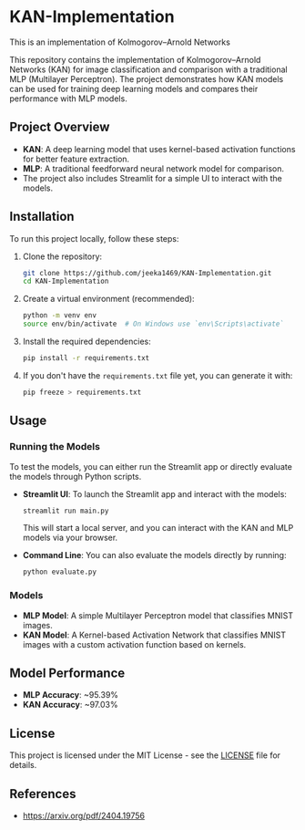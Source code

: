 # KAN-Implementation
This is an implementation of Kolmogorov–Arnold Networks

This repository contains the implementation of Kolmogorov–Arnold Networks (KAN) for image classification and comparison with a traditional MLP (Multilayer Perceptron). The project demonstrates how KAN models can be used for training deep learning models and compares their performance with MLP models.

## Project Overview

- **KAN**: A deep learning model that uses kernel-based activation functions for better feature extraction.
- **MLP**: A traditional feedforward neural network model for comparison.
- The project also includes Streamlit for a simple UI to interact with the models.

## Installation

To run this project locally, follow these steps:

1. Clone the repository:

    ```bash
    git clone https://github.com/jeeka1469/KAN-Implementation.git
    cd KAN-Implementation
    ```

2. Create a virtual environment (recommended):

    ```bash
    python -m venv env
    source env/bin/activate  # On Windows use `env\Scripts\activate`
    ```

3. Install the required dependencies:

    ```bash
    pip install -r requirements.txt
    ```

4. If you don't have the `requirements.txt` file yet, you can generate it with:

    ```bash
    pip freeze > requirements.txt
    ```

## Usage

### Running the Models

To test the models, you can either run the Streamlit app or directly evaluate the models through Python scripts.

- **Streamlit UI**: To launch the Streamlit app and interact with the models:

    ```bash
    streamlit run main.py
    ```

    This will start a local server, and you can interact with the KAN and MLP models via your browser.

- **Command Line**: You can also evaluate the models directly by running:

    ```bash
    python evaluate.py
    ```

### Models

- **MLP Model**: A simple Multilayer Perceptron model that classifies MNIST images.
- **KAN Model**: A Kernel-based Activation Network that classifies MNIST images with a custom activation function based on kernels.

## Model Performance

- **MLP Accuracy**: ~95.39%
- **KAN Accuracy**: ~97.03%

## License

This project is licensed under the MIT License - see the [LICENSE](LICENSE) file for details.

## References

- https://arxiv.org/pdf/2404.19756
